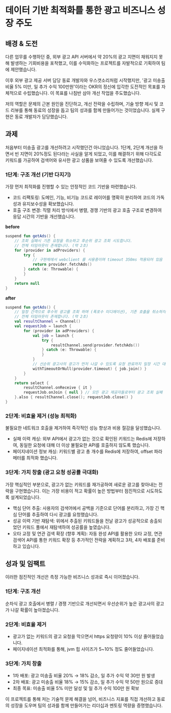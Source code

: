 # 데이터 기반 최적화를 통한 광고 비즈니스 성장 주도

## 배경 & 도전
다른 업무를 수행하던 중, 외부 광고 API 서버에서 약 20%의 광고 지면이 채워지지 못해 발생하는 기회비용을 포착했고, 이를 수익화하는 프로젝트를 자발적으로 기획하여 팀에 제안했습니다.

이후 외부 광고 제공 서버 담당 동료 개발자와 우스갯소리처럼 시작했지만, '광고 미송출 비율 5% 미만, 일 추가 수익 100만원'이라는 OKR의 정신에 입각한 도전적인 목표를 자체적으로 수립했습니다. 이 목표를 나침반 삼아 개선 작업을 주도했습니다.

저의 역할은 문제의 근본 원인을 진단하고, 개선 전략을 수립하며, 기술 방향 제시 및 코드 리뷰를 통해 동료의 성장을 돕고 팀의 성과를 함께 만들어가는 것이었습니다. 실제 구현은 동료 개발자가 담당했습니다.

## 과제
처음부터 미송출 광고를 개선하려고 시작했던건 아니었습니다. 1단계, 2단계 개선을 하면서 빈 지면이 20%정도 된다라는 사실을 알게 되었고, 이를 해결하기 위해 다각도로 키워드를 가공하여 검색어와 유사한 광고 상품을 보여줄 수 있도록 개선했습니다.

### 1단계: 구조 개선 (기반 다지기)
가장 먼저 최적화를 진행할 수 있는 안정적인 코드 기반을 마련했습니다.

- 코드 리팩토링: 도메인, 기능, 비기능 코드로 레이어를 명확히 분리하여 코드의 가독성과 유지보수성을 확보했습니다.
- 호출 구조 변경: 직렬 처리 방식에서 병렬, 경쟁 기반의 광고 호출 구조로 변경하여 응답 시간의 기반을 개선했습니다.

**before**
```kotlin
suspend fun getAds() {
    // 조회 실패시 기존 요청을 취소하고 후순위 광고 조회 시도합니다.
    // 전체 타임아웃이 존재합니다. (약 2초)
    for (provider in adProviders) {
        try {
            // 구현체에서 webclient 를 사용중이며 timeout 350ms 적용되어 있음
            return provider.fetchAds()
        } catch (e: Throwable) {
        }
    }
    return null
}
```
**after**
```kotlin
suspend fun getAds() {
    // 일정 간격으로 후수위 광고를 조회 하며 (폭포수 미디에이션), 기존 호출을 취소하지 않고 먼저 도착한 광고를 응답합니다.
    // 전체 타임아웃이 존재합니다. (약 2초)
    val resultChannel = Channel()
    val requestJob = launch {
        for (provider in adProviders) {
            val job = launch {
                try {
                    resultChannel.send(provider.fetchAds())
                } catch (e: Throwable) {
                }
            }
            // 선순위 광고사의 광고가 먼저 나갈 수 있도록 요청 완료까지 일정 시간 대기 합니다.
            withTimeoutOrNull(provider.timeout) { job.join() }
        }
    }
    return select {
        resultChannel.onReceive { it }
        requestJob.onJoin { null } // 모든 광고 제공자들로부터 광고 조회 실패
    }.also { resultChannel.close(); requestJob.close() }
}
```

### 2단계: 비효율 제거 (성능 최적화)
불필요한 네트워크 호출을 제거하여 즉각적인 성능 향상과 비용 절감을 달성했습니다.

- 실패 이력 캐싱: 외부 API에서 광고가 없는 것으로 확인된 키워드는 Redis에 저장하여, 동일한 요청에 대해 더 이상 불필요한 API를 호출하지 않도록 했습니다.
- 페이지네이션 정보 캐싱: 키워드별 광고 총 개수를 Redis에 저장하여, offset 파라메터를 최적화 했습니다.

### 3단계: 가치 창출 (광고 요청 성공률 극대화)
가장 핵심적인 부분으로, 광고가 없는 키워드를 재가공하여 새로운 광고를 찾아내는 전략을 구현했습니다. 
이는 가장 비용이 적고 확률이 높은 방법부터 점진적으로 시도하도록 설계되었습니다.

- 핵심 단어 추출: 사용자의 검색어에서 공백을 기준으로 단어를 분리하고, 가장 긴 핵심 단어를 추출하여 다시 광고를 요청했습니다.
- 성공 이력 기반 재탐색: 위에서 추출된 키워드들을 전날 광고가 성공적으로 송출되었던 키워드 풀에서 재탐색하여 성공률을 높였습니다.
- 오타 교정 및 연관 검색 확장 (향후 계획): 자동 완성 API를 활용한 오타 교정, 연관 검색어 API를 통한 키워드 확장 등 추가적인 전략을 계획하고 3차, 4차 배포를 준비하고 있습니다.

## 성과 및 임팩트
이러한 점진적인 개선은 측정 가능한 비즈니스 성과로 즉시 이어졌습니다.

### 1단계: 구조 개선
순차식 광고 호출에서 병렬 / 경쟁 기반으로 개선되면서 우선순위가 높은 광고사의 광고가 나갈 확률이 높아졌습니다.

### 2단계: 비효율 제거
 - 광고가 없는 키워드의 광고 요청을 막으면서 https 요청량이 10% 이상 줄어들었습니다.
 - 페이지네이션 최적화를 통해, jvm 힙 사이즈가 5~10% 정도 줄어들었습니다.

### 3단계: 가치 창출
 - 1차 배포: 광고 미송출 비율 20% → 18% 감소, 일 추가 수익 약 30만 원 발생
 - 2차 배포: 광고 미송출 비율 18% → 15% 감소, 일 추가 수익 약 50만 원으로 증대
 - 최종 목표: 미송출 비율 5% 미만 달성 및 일 추가 수익 100만 원 확보

이 프로젝트를 통해 저는 기술적 문제 해결을 넘어, 비즈니스 지표를 직접 개선하고 동료의 성장을 도우며 팀의 성과를 함께 만들어가는 리더십과 멘토링 역량을 증명했습니다.
